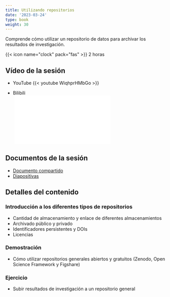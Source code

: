 ```yaml
---
title: Utilizando repositorios
date: '2023-03-24'
type: book
weight: 30
---
```


Comprende cómo utilizar un repositorio de datos para archivar los resultados de investigación.

<!--more-->

{{< icon name="clock" pack="fas" >}} 2 horas

## Vídeo de la sesión
- YouTube
{{< youtube WiqhprHMbGo >}} <br />

- Bilibili <br />
&nbsp;<iframe src="//player.bilibili.com/player.html?aid=964483385&bvid=BV1MH4y1k78s&cid=1357399738&p=1" scrolling="no" border="0" frameborder="no" framespacing="0" allowfullscreen="true"> </iframe>

## Documentos de la sesión
- [Documento compartido](https://docs.google.com/document/d/1e5L1BMtqOG22MH1YhiF5bLNdo4ylRnR5AwdcvjvFfNU/edit?usp=sharing)
- [Diapositivas](https://doi.org/10.5281/zenodo.7717229)

## Detalles del contenido
### Introducción a los diferentes tipos de repositorios
- Cantidad de almacenamiento y enlace de diferentes almacenamientos
- Archivado público y privado
- Identificadores persistentes y DOIs
- Licencias

### Demostración 
- Cómo utilizar repositorios generales abiertos y gratuitos (Zenodo, Open Science Framework y Figshare)

### Ejercicio
- Subir resultados de investigación a un repositorio general

